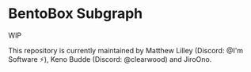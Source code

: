 # BentoBox Subgraph

WIP

This repository is currently maintained by Matthew Lilley (Discord: @I'm Software ⚡), Keno Budde (Discord: @clearwood) and JiroOno. 